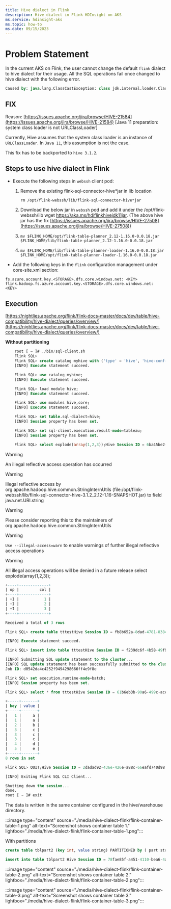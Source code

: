 ```yaml
---
title: Hive dialect in Flink
description: Hive dialect in Flink HDInsight on AKS
ms.service: hdinsight-aks
ms.topic: how-to
ms.date: 09/15/2023
---
```


# Problem Statement

In the current AKS on Flink, the user cannot change the default `flink` dialect to hive dialect for their usage. All the SQL operations fail once changed to hive dialect with the following error.

```sql
Caused by: java.lang.ClassCastException: class jdk.internal.loader.ClassLoaders$AppClassLoader cannot be cast to class java.net.URLClassLoader
```
## FIX

Reason: [https://issues.apache.org/jira/browse/HIVE-21584](https://issues.apache.org/jira/browse/HIVE-21584) [Java 11 preparation: system class loader is not URLClassLoader]

Currently, Hive assumes that the system class loader is an instance of `URLClassLoader`. In `Java 11`, this assumption is not the case.

This fix has to be backported to `hive 3.1.2`.

## Steps to use hive dialect in Flink

- Execute the following steps in `webssh` client pod:

  1. Remove the existing flink-sql-connector-hive*jar in lib location
     ```command
     rm /opt/flink-webssh/lib/flink-sql-connector-hive*jar
     ```
  1. Download the below jar in `webssh` pod and add it under the /opt/flink-webssh/lib wget https://aka.ms/hdiflinkhivejdk11jar.
    (The above hive jar has the fix [https://issues.apache.org/jira/browse/HIVE-27508](https://issues.apache.org/jira/browse/HIVE-27508))

  1. ```
     mv $FLINK_HOME/opt/flink-table-planner_2.12-1.16.0-0.0.18.jar $FLINK_HOME/lib/flink-table-planner_2.12-1.16.0-0.0.18.jar
     ```

  1. ```
     mv $FLINK_HOME/lib/flink-table-planner-loader-1.16.0-0.0.18.jar $FLINK_HOME/opt/flink-table-planner-loader-1.16.0-0.0.18.jar
     ```

- Add the following keys in the `flink` configuration management under core-site.xml section:
```
fs.azure.account.key.<STORAGE>.dfs.core.windows.net: <KEY>
flink.hadoop.fs.azure.account.key.<STORAGE>.dfs.core.windows.net: <KEY>
```

## Execution

[https://nightlies.apache.org/flink/flink-docs-master/docs/dev/table/hive-compatibility/hive-dialect/queries/overview/](https://nightlies.apache.org/flink/flink-docs-master/docs/dev/table/hive-compatibility/hive-dialect/queries/overview/)

**Without partitioning**
```sql
    root [ ~ ]# ./bin/sql-client.sh
    Flink SQL>
    Flink SQL> create catalog myhive with ('type' = 'hive', 'hive-conf-dir' = '/opt/hive-conf');
    [INFO] Execute statement succeed.

    Flink SQL> use catalog myhive;
    [INFO] Execute statement succeed.

    Flink SQL> load module hive;
    [INFO] Execute statement succeed.

    Flink SQL> use modules hive,core;
    [INFO] Execute statement succeed.

    Flink SQL> set table.sql-dialect=hive;
    [INFO] Session property has been set.

    Flink SQL> set sql-client.execution.result-mode=tableau;
    [INFO] Session property has been set.

    Flink SQL> select explode(array(1,2,3));Hive Session ID = 6ba45be2-360e-4bee-8842-2765c91581c8
```

> [!WARNING]
> An illegal reflective access operation has occurred

> [!WARNING]
> Illegal reflective access by org.apache.hadoop.hive.common.StringInternUtils (file:/opt/flink-webssh/lib/flink-sql-connector-hive-3.1.2_2.12-1.16-SNAPSHOT.jar) to field java.net.URI.string

> [!WARNING]
> Please consider reporting this to the maintainers of org.apache.hadoop.hive.common.StringInternUtils

> [!WARNING]
> `Use --illegal-access=warn` to enable warnings of further illegal reflective access operations

> [!WARNING]
> All illegal access operations will be denied in a future release
select explode(array(1,2,3));

```sql
+----+-------------+
| op |         col |
+----+-------------+
| +I |           1 |
| +I |           2 |
| +I |           3 |
+----+-------------+

Received a total of 3 rows

Flink SQL> create table tttestHive Session ID = fb8b652a-8dad-4781-8384-0694dc16e837

[INFO] Execute statement succeed.

Flink SQL> insert into table tttestHive Session ID = f239dc6f-4b58-49f9-ad02-4c73673737d8),(3,'c'),(4,'d');

[INFO] Submitting SQL update statement to the cluster...
[INFO] SQL update statement has been successfully submitted to the cluster:
Job ID: d0542da4c4252f9494298666ff4e9f8e

Flink SQL> set execution.runtime-mode=batch;
[INFO] Session property has been set.

Flink SQL> select * from tttestHive Session ID = 61b6eb3b-90a6-499c-aced-0598366c5b31

+-----+-------+
| key | value |
+-----+-------+
|   1 |     a |
|   1 |     a |
|   2 |     b |
|   3 |     c |
|   3 |     c |
|   3 |     c |
|   4 |     d |
|   5 |     e |
+-----+-------+
8 rows in set

Flink SQL> QUIT;Hive Session ID = 2dadad92-436e-426e-a88c-66eafd740d98

[INFO] Exiting Flink SQL CLI Client...

Shutting down the session...
done.
root [ ~ ]# exit
```

The data is written in the same container configured in the hive/warehouse directory.

:::image type="content" source="./media/hive-dialect-flink/flink-container-table-1.png" alt-text="Screenshot shows container table 1." lightbox="./media/hive-dialect-flink/flink-container-table-1.png":::

With partitions
```sql
create table tblpart2 (key int, value string) PARTITIONED by ( part string ) tblproperties ('sink.partition-commit.delay'='1 s', 'sink.partition-commit.policy.kind'='metastore,success-file');

insert into table tblpart2 Hive Session ID = 78fae85f-a451-4110-bea6-4aa1c172e282),(2,'b','d'),(3,'c','d'),(3,'c','a'),(4,'d','e');
```
:::image type="content" source="./media/hive-dialect-flink/flink-container-table-2.png" alt-text="Screenshot shows container table 2." lightbox="./media/hive-dialect-flink/flink-container-table-2.png":::

:::image type="content" source="./media/hive-dialect-flink/flink-container-table-3.png" alt-text="Screenshot shows container table 3." lightbox="./media/hive-dialect-flink/flink-container-table-3.png":::
